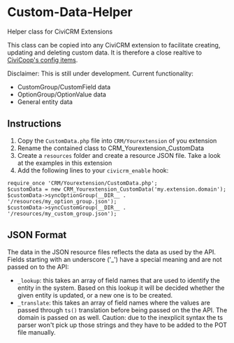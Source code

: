 # Custom-Data-Helper

Helper class for CiviCRM Extensions

This class can be copied into any CiviCRM extension to facilitate creating, updating and deleting custom data. It is therefore a close realtive to [CiviCoop's config items](https://github.com/CiviCooP/org.civicoop.configitems).

Disclaimer: This is still under development. Current functionality:

 * CustomGroup/CustomField data
 * OptionGroup/OptionValue data
 * General entity data

 ## Instructions

  1. Copy the ``CustomData.php`` file into ``CRM/Yourextension`` of you extension
  2. Rename the contained class to CRM_Yourextension_CustomData
  2. Create a ``resources`` folder and create a resource JSON file. Take a look at the examples in this extension
  3. Add the following lines to your ``civicrm_enable`` hook:
  ```
  require_once 'CRM/Yourextension/CustomData.php';
  $customData = new CRM_Yourextension_CustomData('my.extension.domain');
  $customData->syncOptionGroup(__DIR__ . '/resources/my_option_group.json');
  $customData->syncCustomGroup(__DIR__ . '/resources/my_custom_group.json');
  ```

 ## JSON Format

 The data in the JSON resource files reflects the data as used by the API. Fields starting with an underscore ('_') have a special meaning and are not passed on to the API:

  * ``_lookup``: this takes an array of field names that are used to identify the entity in the system. Based on this lookup it will be decided whether the given entity is updated, or a new one is to be created.
  * ``_translate``: this takes an array of field names where the values are passed through ``ts()`` translation before being passed on the the API. The domain is passed on as well. Caution: due to the inexplicit syntax the ts parser won't pick up those strings and they have to be added to the POT file manually.
